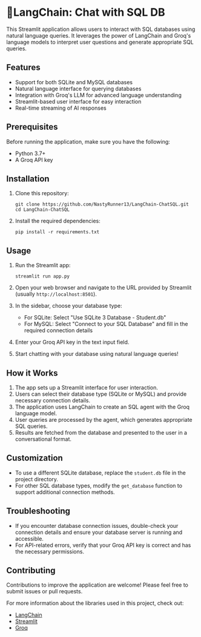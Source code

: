 # 🦜️LangChain: Chat with SQL DB

This Streamlit application allows users to interact with SQL databases using natural language queries. It leverages the power of LangChain and Groq's language models to interpret user questions and generate appropriate SQL queries.

## Features

- Support for both SQLite and MySQL databases
- Natural language interface for querying databases
- Integration with Groq's LLM for advanced language understanding
- Streamlit-based user interface for easy interaction
- Real-time streaming of AI responses

## Prerequisites

Before running the application, make sure you have the following:

- Python 3.7+
- A Groq API key

## Installation

1. Clone this repository:
   ```
   git clone https://github.com/NastyRunner13/LangChain-ChatSQL.git
   cd LangChain-ChatSQL
   ```

2. Install the required dependencies:
   ```
   pip install -r requirements.txt
   ```

## Usage

1. Run the Streamlit app:
   ```
   streamlit run app.py
   ```

2. Open your web browser and navigate to the URL provided by Streamlit (usually `http://localhost:8501`).

3. In the sidebar, choose your database type:
   - For SQLite: Select "Use SQLite 3 Database - Student.db"
   - For MySQL: Select "Connect to your SQL Database" and fill in the required connection details

4. Enter your Groq API key in the text input field.

5. Start chatting with your database using natural language queries!

## How it Works

1. The app sets up a Streamlit interface for user interaction.
2. Users can select their database type (SQLite or MySQL) and provide necessary connection details.
3. The application uses LangChain to create an SQL agent with the Groq language model.
4. User queries are processed by the agent, which generates appropriate SQL queries.
5. Results are fetched from the database and presented to the user in a conversational format.

## Customization

- To use a different SQLite database, replace the `student.db` file in the project directory.
- For other SQL database types, modify the `get_database` function to support additional connection methods.

## Troubleshooting

- If you encounter database connection issues, double-check your connection details and ensure your database server is running and accessible.
- For API-related errors, verify that your Groq API key is correct and has the necessary permissions.

## Contributing

Contributions to improve the application are welcome! Please feel free to submit issues or pull requests.

For more information about the libraries used in this project, check out:
- [LangChain](https://python.langchain.com/docs/get_started/introduction.html)
- [Streamlit](https://docs.streamlit.io/)
- [Groq](https://groq.com/)
